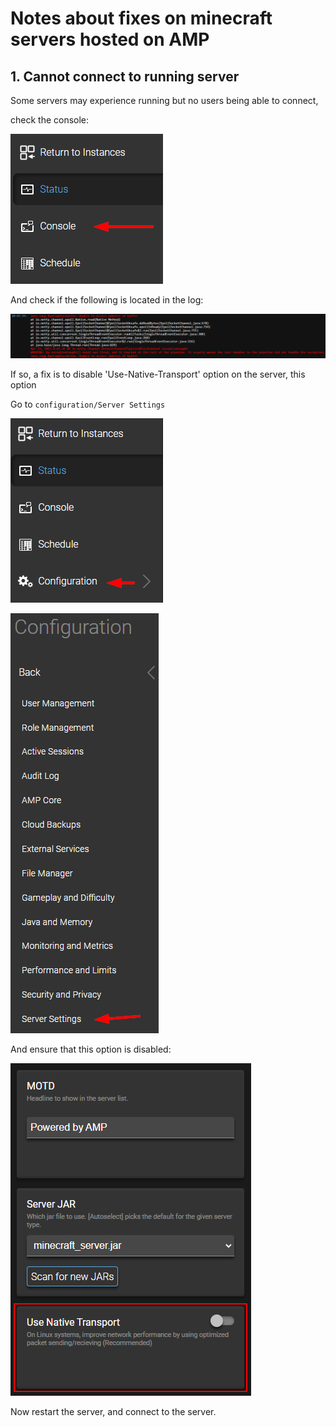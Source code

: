 
# Notes about fixes on minecraft servers hosted on AMP


## 1. Cannot connect to running server

Some servers may experience running but no users being able to connect,

check the console:

![](img/arrow-console.png)

And check if the following is located in the log:

![](img/unable-to-access-address-of-buffer.png)

If so, a fix is to disable 'Use-Native-Transport' option on the server, this option

Go to `configuration/Server Settings`

![](img/arrow-configuration.png)

![](img/arrow-server-settings.png)

And ensure that this option is disabled:

![](img/use-native-transport.png)

Now restart the server, and connect to the server.

